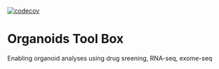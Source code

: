 
[![codecov](https://codecov.io/gh/KrasnitzLab/OrganoidsToolBox/branch/master/graph/badge.svg)](https://codecov.io/gh/KrasnitzLab/OrganoidsToolBox)

# Organoids Tool Box
Enabling organoid analyses using drug sreening, RNA-seq, exome-seq


